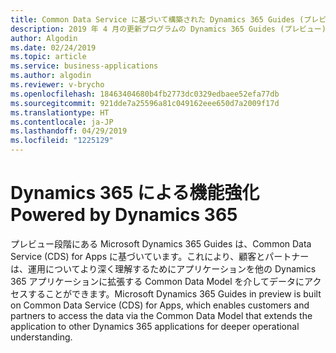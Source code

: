 ```yaml
---
title: Common Data Service に基づいて構築された Dynamics 365 Guides (プレビュー) (2019 年 4 月の更新プログラム)
description: 2019 年 4 月の更新プログラムの Dynamics 365 Guides (プレビュー) は Common Data Service に基づいているので、お客様やパートナーはデータ モデルにアクセスできます。
author: Algodin
ms.date: 02/24/2019
ms.topic: article
ms.service: business-applications
ms.author: algodin
ms.reviewer: v-brycho
ms.openlocfilehash: 18463404680b4fb2773dc0329edbaee52efa77db
ms.sourcegitcommit: 921dde7a25596a81c049162eee650d7a2009f17d
ms.translationtype: HT
ms.contentlocale: ja-JP
ms.lasthandoff: 04/29/2019
ms.locfileid: "1225129"
---
```

# <a name="powered-by-dynamics-365"></a><span data-ttu-id="22c3f-103">Dynamics 365 による機能強化</span><span class="sxs-lookup"><span data-stu-id="22c3f-103">Powered by Dynamics 365</span></span>

<span data-ttu-id="22c3f-104">プレビュー段階にある Microsoft Dynamics 365 Guides は、Common Data Service (CDS) for Apps に基づいています。これにより、顧客とパートナーは、運用についてより深く理解するためにアプリケーションを他の Dynamics 365 アプリケーションに拡張する Common Data Model を介してデータにアクセスすることができます。</span><span class="sxs-lookup"><span data-stu-id="22c3f-104">Microsoft Dynamics 365 Guides in preview is built on Common Data Service (CDS) for Apps, which enables customers and partners to access the data via the Common Data Model that extends the application to other Dynamics 365 applications for deeper operational understanding.</span></span> 
